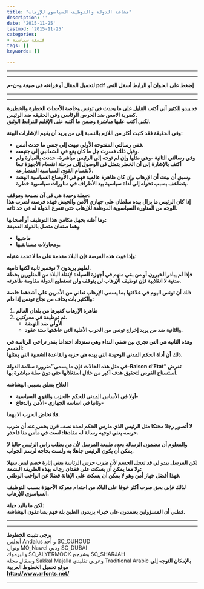 ```yaml
---
title: "هشاشة الدولة والتوظيف السياسوي للإرهاب"
description: ''
date: '2015-11-25'
lastmod: '2015-11-25'
categories:
- فلسفة سياسية
tags: []
keywords: []

---
```

---

---

**لتحميل المقال أو قراءته في صيغة و-ن-م pdf إضغط على العنوان أو الرابط أسفل النص**

---



---

**قد يبدو للكثير أني أكتب القليل على ما يحدث في تونس وخاصة الأحداث الخطرة والخطيرة كضربة الامس ضد الحرس الرئاسي وفي الحقيقه ضد الرئيس.  
لكني أكتب عليها مباشرة وضمن ما أكتبه على الإقليم للترابط الوثيق.**

**وفي الحقيقة فقد كتبت أكثر من اللازم بالنسبة إلى من يريد أن يفهم الإشارات البينة:**

* **ففي رسالتي المفتوحة الأولى نبهت إلى جنس ما حدث أمس.**
* **وقبل ذلك فسرت جل ما كان يقع في الشعانبي إلى جنيسه.**
* **وفي رسالتي الثانية -وهي مثلها وإن لم توجه إلى الرئيس مباشرة- حددت بالعبارة ولم أكتف بالإشارة إلى أن الخطر يتمثل في الوصول إلى مرحلة انقسام الأجهزة تبعا لانقسام القوى السياسية المتصارعة.**
* **وسبق أن بينت أن الإرهاب وإن كان ظاهرة عالمية فهو في الأوضاع السياسية الهشة يتضاعف بسبب تحوله إلى أداة سياسية بيد الأطراف في مناورات سياسوية خطرة.**

**جملة وحيدة هي في آن نصيحة وموقف:  
إذا كان الرئيس ما يزال بيده سلطان على جهازي الأمن والجيش فهذه فرصته لضرب هذا الوجه من المناورة السياسوية الموظفة للإرهاب حتى تتفرغ الدولة له في حد ذاته.**

**وما أظنه يجهل مكامن هذا التوظيف أو أصحابها:  
وهما صنفان متصل بالدولة العميقة**

* **ماضيها**
* **ومحاولات مستانفيها.**

**وإذا فوت هذه الفرصة فإن البلاد مقدمة على ما لا تحمد عقباه:**

**لعلهم يريدون 7 نوفمبر ثانية لكنها دامية.  
فإذا لم يبادر الخيرون أو من بقي منهم في أجهزة السيادة لإنقاذ البلاد من المناورين بخطة مدنية لا انقلابية فإن توظيف الإرهاب لن يتوقف ولن تستطيع الدولة مقاومة ظاهرته.**

**ذلك أن تونس اليوم في علاقتها بما يسمى الإرهاب تعاني من الأمرين على أشدهما خاصة والكثير بات يخاف من نجاح تونس إذا دام:**

1. **ظاهرة الإرهاب كغيرها من بلدان العالم**
2. **ثم توظيفة في معركتين.**
   * **الأولى ضد النهضة**
   * **والثانية ضد من يريد إخراج تونس من الحرب الأهلية التي عاشتها ستة عقود.**

**وهذه الثانية هي التي تجري بين شقي النداء وهي ستزداد احتداما بقدر تراخي الرئاسة في الحسم:  
ذلك أن أداة الحكم المدني الوحيدة التي بيده هي حزبه والقاعدة الشعبية التي يمثلها.**

**في مثل هذه الحالات فإن ما يسمى”ضرورة سلامة الدولة-Raison d’Etat” تفرض استسناح الفرص لتحقيق هدف أكبر من خلال استغلالها حتى دون صلة مباشرة بها.**

**العلاج يتعلق بسببي الهشاشة**

* **أولا في الأساس المدني للحكم -الحزب والقوى السياسية-**
* **وثانيا في اساسه الجهازي -الأمن والدفاع-**

**فلا تخاض الحرب الا بهما.**

**لا أتصور رجلا محنكا مثل الرئيس الذي مارس الحكم لمدة نصف قرن يخفى عنه أن ضرب حرسه يعني توجيه رسالة له مفادها: لست في مأمن منا فاحذر.**

**والمعلوم أن مضمون الرسالة يحدد طبيعة المرسل لأن من يطلب راس الرئيس حاليا لا يمكن أن يكون الرئيس جاهلا به ولست بحاجة لرسم الجواب.**

**لكن المرسل يبدو لي قد تعجل الحسم لأن ضرب حرس الرئاسة يعني إثارة خصم ليس سهلا ولا مما يمكن أن يسكت على فقدان رجاله بهذه الطريقة البشعة:  
فهذا أفضل جهاز أمن وهو لا يمكن أن يسكت على الإهانة فضلا عن الواجب الوطني.**

**لذلك فإني بحق صرت أكثر خوفا على البلاد من احتدام معركة الأجهزة بسبب التوظيف السياسوي للإرهاب.**

**لكن ما باليد حيلة:  
فظني أن المسؤولين يعتمدون على خبراء يزيدون الطين بلة فهم يضاعفون الهشاشة.**

---

---

**يرجى تثبيت الخطوط**   
 أندلس Andalus  و أحد SC\_OUHOUD  
 ونوال MO\_Nawel  ودبي SC\_DUBAI   
 واليرموك SC\_ALYERMOOK  وشرجح SC\_SHARJAH   
 وصقال مجلة Sakkal Majalla وعربي تقليدي Traditional Arabic  **بالإمكان التوجه إلى موقع تحميل الخطوط العربية  
 http://www.arfonts.net/**

---

###